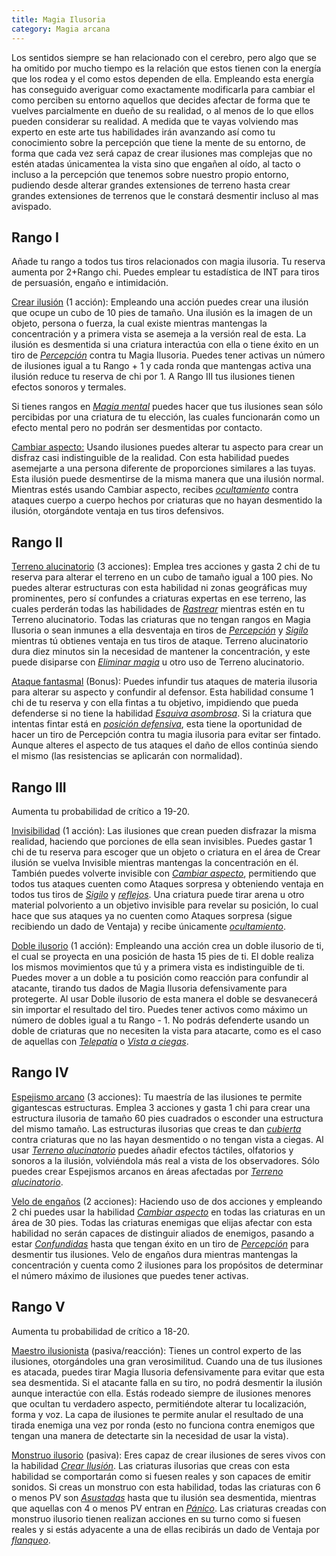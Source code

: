 ```yaml
---
title: Magia Ilusoria
category: Magia arcana
---
```


Los sentidos siempre se han relacionado con el cerebro, pero algo que se ha omitido por mucho tiempo es la relación que estos tienen con la energía que los rodea y el como estos dependen de ella. Empleando esta energía has conseguido averiguar como exactamente modificarla para cambiar el como perciben su entorno aquellos que decides afectar de forma que te vuelves parcialmente en dueño de su realidad, o al menos de lo que ellos pueden considerar su realidad. A medida que te vayas volviendo  mas experto en este arte tus habilidades irán avanzando así como tu conocimiento sobre la percepción que tiene la mente de su entorno, de forma que cada vez será capaz de crear ilusiones mas complejas que no estén atadas únicamentea la vista sino que engañen al oído, al tacto o incluso a la percepción que tenemos sobre nuestro propio entorno, pudiendo desde alterar grandes extensiones de terreno hasta crear grandes extensiones de terrenos que le constará desmentir incluso al mas avispado.

## Rango I

Añade tu rango a todos tus tiros relacionados con magia ilusoria. Tu reserva aumenta por 2+Rango chi. Puedes emplear tu estadística de INT para tiros de persuasión, engaño e intimidación.

<u>Crear ilusión</u> (1 acción): Empleando una acción puedes crear una ilusión que ocupe un cubo de 10 pies de tamaño. Una ilusión es la imagen de un objeto, persona o fuerza, la cual existe mientras mantengas la concentración y a primera vista se asemeja a la versión real de esta. La ilusión es desmentida si una criatura interactúa con ella o tiene éxito en un tiro de *[Percepción](https://raldamain.com/rules/Crear%20personajes/talentos.html#percepción-sab)* contra tu Magia Ilusoria. Puedes tener activas un número de ilusiones igual a tu Rango + 1 y cada ronda que mantengas activa una ilusión reduce tu reserva de chi por 1. A Rango III tus ilusiones tienen efectos sonoros y termales. 

Si tienes rangos en *[Magia mental](https://raldamain.com/rules/Rangos/Magia%20arcana/magia%20mental.html)* puedes hacer que tus ilusiones sean sólo percibidas por una criatura de tu elección, las cuales funcionarán como un efecto mental pero no podrán ser desmentidas por contacto.

<u>Cambiar aspecto:</u> Usando ilusiones puedes alterar tu aspecto para crear un disfraz casi indistinguible de la realidad. Con esta habilidad puedes asemejarte a una persona diferente de proporciones similares a las tuyas. Esta ilusión puede desmentirse de la misma manera que una ilusión normal. Mientras estés usando Cambiar aspecto, recibes *[ocultamiento](https://raldamain.com/rules/Reglas%20principales/reglas%20de%20combate.html#ocultamiento)* contra ataques cuerpo a cuerpo hechos por criaturas que no hayan desmentido la ilusión, otorgándote ventaja en tus tiros defensivos.

## Rango II

<u>Terreno alucinatorio</u> (3 acciones): Emplea tres acciones y gasta 2 chi de tu reserva para alterar el terreno en un cubo de tamaño igual a 100 pies. No puedes alterar estructuras con esta habilidad ni zonas geográficas muy prominentes, pero sí confundes a criaturas expertas en ese terreno, las cuales perderán todas las habilidades de *[Rastrear](https://raldamain.com/rules/Rangos/Combate/rastrear.html)* mientras estén en tu Terreno alucinatorio. Todas las criaturas que no tengan rangos en Magia Ilusoria o sean inmunes a ella desventaja en tiros de *[Percepción](https://raldamain.com/rules/Crear%20personajes/talentos.html#percepción-sab)* y *[Sigilo](https://raldamain.com/rules/Crear%20personajes/talentos.html#sigilo-des)* mientras tú obtienes ventaja en tus tiros de ataque. Terreno alucinatorio dura diez minutos sin la necesidad de mantener la concentración, y este puede disiparse con *[Eliminar magia](https://raldamain.com/rules/Rangos/Magia%20arcana/magia%20protectora.html#rango-ii)* u otro uso de Terreno alucinatorio.

<u>Ataque fantasmal</u> (Bonus): Puedes infundir tus ataques de materia ilusoria para alterar su aspecto y confundir al defensor. Esta habilidad consume 1 chi de tu reserva y con ella fintas a tu objetivo, impidiendo que pueda defenderse si no tiene la habilidad *[Esquiva asombrosa](https://raldamain.com/rules/Rangos/Combate/reflejos.html#rango-ii)*. Si la criatura que intentas fintar está en *[posición defensiva](https://raldamain.com/rules/Reglas%20principales/reglas%20de%20combate.html#acción-de-movimiento)*, esta tiene la oportunidad de hacer un tiro de Percepción contra tu magia ilusoria para evitar ser fintado. Aunque alteres el aspecto de tus ataques el daño de ellos continúa siendo el mismo (las resistencias se aplicarán con normalidad).

## Rango III

Aumenta tu probabilidad de crítico a 19-20.

<u>Invisibilidad</u> (1 acción): Las ilusiones que crean pueden disfrazar la misma realidad, haciendo que porciones de ella sean invisibles. Puedes gastar 1 chi de tu reserva para escoger que un objeto o criatura en el área de Crear ilusión se vuelva Invisible mientras mantengas la concentración en él. También puedes volverte invisible con *[Cambiar aspecto](https://raldamain.com/rules/Rangos/Magia%20arcana/magia%20ilusoria.html#rango-i)*, permitiendo que todos tus ataques cuenten como Ataques sorpresa y obteniendo ventaja en todos tus tiros de *[Sigilo](https://raldamain.com/rules/Crear%20personajes/talentos.html#sigilo-des)* y *[reflejos](https://raldamain.com/rules/Rangos/Combate/reflejos.html)*. Una criatura puede tirar arena u otro material polvoriento a un objetivo invisible para revelar su posición, lo cual hace que sus ataques ya no cuenten como Ataques sorpresa (sigue recibiendo un dado de Ventaja) y recibe únicamente *[ocultamiento](https://raldamain.com/rules/Reglas%20principales/reglas%20de%20combate.html#ocultamiento)*.

<u>Doble ilusorio</u> (1 acción): Empleando una acción crea un doble ilusorio de ti, el cual se proyecta en una posición de hasta 15 pies de ti. El doble realiza los mismos movimientos que tú y a primera vista es indistinguible de ti. Puedes mover a un doble a tu posición como reacción para confundir al atacante, tirando tus dados de Magia Ilusoria defensivamente para protegerte. Al usar Doble ilusorio de esta manera el doble se desvanecerá sin importar el resultado del tiro. Puedes tener activos como máximo un número de dobles igual a tu Rango - 1. No podrás defenderte usando un doble de criaturas que no necesiten la vista para atacarte, como es el caso de aquellas con *[Telepatía](https://raldamain.com/rules/Rangos/Magia%20arcana/magia%20mental.html#rango-iii)* o *[Vista a ciegas](https://raldamain.com/rules/Rangos/Ascendencias/ascendencia%20abisal.html#rango-ii)*.

## Rango IV

<u>Espejismo arcano</u> (3 acciones): Tu maestría de las ilusiones te permite gigantescas estructuras. Emplea 3 acciones y gasta 1 chi para crear una estructura ilusoria de tamaño 60 pies cuadrados o esconder una estructura del mismo tamaño. Las estructuras ilusorias que creas te dan *[cubierta](https://raldamain.com/rules/Reglas%20principales/reglas%20de%20combate.html#cubierta)* contra criaturas que no las hayan desmentido o no tengan vista a ciegas. Al usar *[Terreno alucinatorio](https://raldamain.com/rules/Rangos/Magia%20arcana/magia%20ilusoria.html#rango-ii)* puedes añadir efectos táctiles, olfatorios y sonoros a la ilusión, volviéndola más real a vista de los observadores. Sólo puedes crear Espejismos arcanos en áreas afectadas por *[Terreno alucinatorio](https://raldamain.com/rules/Rangos/Magia%20arcana/magia%20ilusoria.html#rango-ii)*.

<u>Velo de engaños</u> (2 acciones): Haciendo uso de dos acciones y empleando 2 chi puedes usar la habilidad *[Cambiar aspecto](https://raldamain.com/rules/Rangos/Magia%20arcana/magia%20ilusoria.html#rango-i)* en todas las criaturas en un área de 30 pies. Todas las criaturas enemigas que elijas afectar con esta habilidad no serán capaces de distinguir aliados de enemigos, pasando a estar *[Confundidas](https://raldamain.com/rules/Reglas%20principales/Efectos%20de%20estado.html#confundida)* hasta que tengan éxito en un tiro de  *[Percepción](https://raldamain.com/rules/Crear%20personajes/talentos.html#percepción-sab)* para desmentir tus ilusiones. Velo de engaños dura mientras mantengas la concentración y cuenta como 2 ilusiones para los propósitos de determinar el número máximo de ilusiones que puedes tener activas.

## Rango V 

Aumenta tu probabilidad de crítico a 18-20.

<u>Maestro ilusionista</u> (pasiva/reacción):  Tienes un control experto de las ilusiones, otorgándoles una gran verosimilitud. Cuando una de tus ilusiones es atacada, puedes tirar Magia Ilusoria defensivamente para evitar que esta sea desmentida. Si el atacante falla en su tiro, no podrá desmentir la ilusión aunque interactúe con ella. Estás rodeado siempre de ilusiones menores que ocultan tu verdadero aspecto, permitiéndote alterar tu localización, forma y voz. La capa de ilusiones te permite anular el resultado de una tirada enemiga una vez por ronda (esto no funciona contra enemigos que tengan una manera de detectarte sin la necesidad de usar la vista).

<u>Monstruo ilusorio</u> (pasiva): Eres capaz de crear ilusiones de seres vivos con la habilidad *[Crear Ilusión](https://raldamain.com/rules/Rangos/Magia%20arcana/magia%20ilusoria.html#rango-i)*. Las criaturas ilusorias que creas con esta habilidad se comportarán como si fuesen reales y son capaces de emitir sonidos. Si creas un monstruo con esta habilidad, todas las criaturas con 6 o menos PV son *[Asustadas](https://raldamain.com/rules/Reglas%20principales/Efectos%20de%20estado.html#asustada)* hasta que tu ilusión sea desmentida, mientras que aquellas con 4 o menos PV entran en *[Pánico](https://raldamain.com/rules/Reglas%20principales/Efectos%20de%20estado.html#pánico)*. Las criaturas creadas con monstruo ilusorio tienen realizan acciones en su turno como si fuesen reales y si estás adyacente a una de ellas recibirás un dado de Ventaja por *[flanqueo](https://raldamain.com/rules/Reglas%20principales/reglas%20de%20combate.html#flanqueo)*.